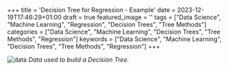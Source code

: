 +++
title = 'Decision Tree for Regression - Example'
date = 2023-12-19T17:46:29+01:00
draft = true
featured_image = ''
tags = ["Data Science", "Machine Learning", "Regression", "Decision Trees", "Tree Methods"]
categories = ["Data Science", "Machine Learning", "Decision Trees", "Tree Methods", "Regression"]
keywords = ["Data Science", "Machine Learning", "Decision Trees", "Tree Methods", "Regression"]
+++

![data](/images/decision_tree/dt_data_regression.png)
*Data used to build a Decision Tree.*

